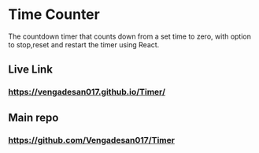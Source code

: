 # Time Counter

  The countdown timer that counts down from a set time to zero, with option to stop,reset and restart the timer using React.

## Live Link
### https://vengadesan017.github.io/Timer/
## Main repo
### https://github.com/Vengadesan017/Timer

  
